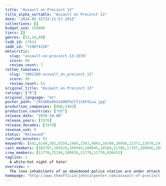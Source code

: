```yaml
---
title: "Assault on Precinct 13"
title_alpha_sortable: "Assault on Precinct 13"
date: "2024-05-31T22:21:57.291Z"
collections: []
budget_usd: 150000
tiers: []
genres: [53,28,80]
tsdb_id: 17814
imdb_id: "tt0074156"
metacritic:
  slug: "assault-on-precinct-13-1976"
  score: 89
  review_count: 7
rotten_tomatoes:
  slug: "1001280-assault_on_precinct_13"
  score: 96
  review_count: 51
original_title: "Assault on Precinct 13"
ratings: ["R"]
original_language: "en"
poster_path: "/RtGDEmXbSxE8NThCCY1SXFXLLw.jpg"
production_companies: [888,3403]
production_countries: ["US"]
release_date: "1976-10-08"
release_years: [1976]
release_decades: [1970]
revenue_usd: 0
status: "Released"
runtime_minutes: 91
keywords: [542,6149,502,6259,1468,2583,4063,10349,10950,12371,12670,14707,14825,15234,15321,18107,156257,157481,160798,168713,177317,226254,227951,279115]
cast_members: [103707,105624,109944,109945,16504,11786,11787,109946,109947,53261,109957,11770]
crew_members: [11770,25194,109938,11770,11770,936451]
tagline: >
  A white-hot night of hate!
overview: >
  The lone inhabitants of an abandoned police station are under attack by the overwhelming numbers of a seemingly unstoppable street gang.
homepage: "http://www.theofficialjohncarpenter.com/assault-of-precinct-13/"
---
```

